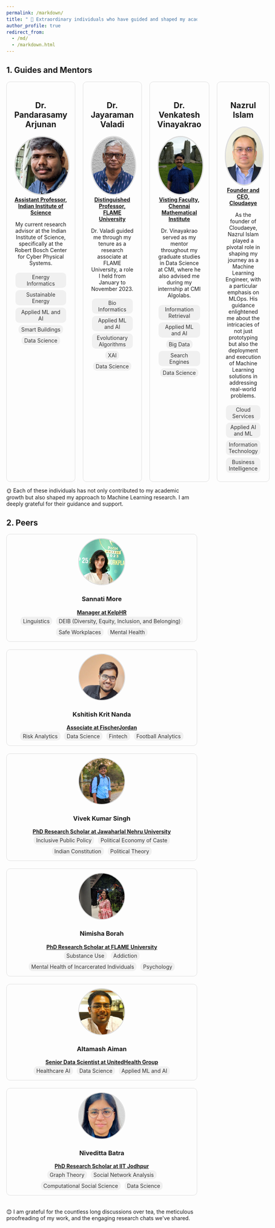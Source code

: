 ```yaml
---
permalink: /markdown/
title: " 🌟 Extraordinary individuals who have guided and shaped my academic and professional journey 🌟"
author_profile: true
redirect_from: 
  - /md/
  - /markdown.html
---
```



## 1. Guides and Mentors


<style>
    .mentors-grid {
        display: grid;
        grid-template-columns: repeat(4, 1fr); /* Creates 4 columns */
        grid-gap: 20px; /* Adjust the space between grid items */
        max-width: 1200px; /* Adjust as per your layout */
        margin: auto; /* Centers the grid in the page */
    }

    .mentor-profile {
        text-align: center;
        padding: 20px;
        border: 1px solid #ddd; /* Optional: adds a border to each profile */
        border-radius: 10px; /* Optional: rounds the corners */
    }

    .mentor-profile img {
        border-radius: 50%;
        width: 150px;
        height: 150px;
        object-fit: cover;
        border: 3px solid #ddd;
    }

    .research-interest {
        display: inline-block;
        padding: 5px 10px;
        margin: 5px;
        border-radius: 15px;
        background-color: #f0f0f0;
        color: #333;
        text-decoration: none;
        cursor: pointer;
    }
    .peers-grid {
        display: grid;
        grid-template-columns: repeat(auto-fill, minmax(500px, 1fr)); /* 2 columns with min-width of 500px */
        grid-gap: 20px;
        max-width: 1200px;
        margin: auto;
        overflow-x: auto; /* Horizontal scroll */
        padding-bottom: 20px; /* Space at the bottom */
    }

    .peer-profile {
        text-align: center;
        padding: 10px;
        border: 1px solid #ddd;
        border-radius: 10px;
    }

    .peer-profile img {
        border-radius: 50%;
        width: 120px;
        height: 120px;
        object-fit: cover;
        border: 2px solid #ddd;
    }

    /* Adjustments to the research-interest class as needed */
    .research-interest {
        display: inline-block;
        padding: 3px 7px;
        margin: 3px;
        border-radius: 10px;
        background-color: #f0f0f0;
        color: #333;
        text-decoration: none;
        cursor: pointer;
    }
    
    
</style>



<script>
    function filterByTag(tagName) {
        console.log("Filtering by tag: " + tagName);
        // Implement sorting logic here
    }
</script>

<div class="mentors-grid">
    <div class="mentor-profile">
        <h2>Dr. Pandarasamy Arjunan</h2>
        <img src="/images/samy_sir.jpg" alt="Dr. Pandersamy Arjunan">
         <a href="https://www.samy101.com/"> <strong> Assistant Professor, Indian Institute of Science </strong> </a>        
        <p> My current research advisor at the Indian Institute of Science, specifically at the Robert Bosch Center for Cyber Physical Systems.</p>
        <div class="research-interests">
            <span class="research-interest" onclick="filterByTag('Energy Informatics')">Energy Informatics </span>
            <span class="research-interest" onclick="filterByTag('Sustainable Energy')">Sustainable Energy</span>
            <span class="research-interest" onclick="filterByTag('Applied ML and AI')">Applied ML and AI </span>
            <span class="research-interest" onclick="filterByTag('Smart Buildings')"> Smart Buildings </span>
            <span class="research-interest">Data Science</span>            
        </div>
    </div>
    <div class="mentor-profile">
        <h2>Dr. Jayaraman Valadi</h2>
        <img src="/images/jayaraman-vk.jpg" alt="Dr. Jayaraman Valadi">
        <a href="https://www.flame.edu.in/faculty/jayaraman-v-k"><strong> Distinguished Professor, FLAME University </strong> </a>   
        <p> Dr. Valadi guided me through my tenure as a research associate at FLAME University, a role I held from January to November 2023.</p>
        <div class="research-interests">
             <span class="research-interest" onclick="filterByTag('Bio Informatics')"> Bio Informatics </span>
             <span class="research-interest" onclick="filterByTag('Applied ML and AI')">Applied ML and AI </span>
             <span class="research-interest" onclick="filterByTag('Evolutionary Algorithms')">Evolutionary Algorithms</span>
             <span class="research-interest" onclick="filterByTag('XAI')">XAI</span>
             <span class="research-interest">Data Science</span>
        </div>        
    </div>
    <div class="mentor-profile">
        <h2>Dr. Venkatesh Vinayakrao</h2>
        <img src="/images/vv.jpg" alt="Dr. Venkatesh Vinayakrao">
        <a href="http://vvtesh.co.in/"> <strong> Visting Faculty, Chennai Mathematical Institute </strong> </a>  
        <p> Dr. Vinayakrao served as my mentor throughout my graduate studies in Data Science at CMI, where he also advised me during my internship at CMI Algolabs.</p>
        <div class="research-interests">
             <span class="research-interest" onclick="filterByTag('Information Retrieval')">Information Retrieval </span>
             <span class="research-interest" onclick="filterByTag('Applied ML and AI')">Applied ML and AI </span>
             <span class="research-interest" onclick="filterByTag('Big Data')">Big Data </span>
             <span class="research-interest" onclick="filterByTag('Search Engines')">Search Engines</span>
             <span class="research-interest">Data Science</span>
        </div>
    </div>
    <div class="mentor-profile">
    <h2>Nazrul Islam</h2>
    <img src="/images/nazrul.jpg" alt="Nazrul Islam">
    <a href="https://www.linkedin.com/in/nazislam"> <strong>Founder and CEO, Cloudaeye</strong></a> 
    <p>As the founder of Cloudaeye, Nazrul Islam played a pivotal role in shaping my journey as a Machine Learning Engineer, with a particular emphasis on MLOps. His guidance enlightened me about the intricacies of not just prototyping but also the deployment and execution of Machine Learning solutions in addressing real-world problems.</p>
    <div class="research-interests">
        <span class="research-interest">Cloud Services</span>
        <span class="research-interest">Applied AI and ML</span>
        <span class="research-interest">Information Technology</span>
        <span class="research-interest">Business Intelligence</span>
    </div>
    
</div>
</div>



<p> 🌞 Each of these individuals has not only contributed to my academic growth but also shaped my approach to Machine Learning research. I am deeply grateful for their guidance and support.</p>



## 2. Peers



<div class="peers-grid">
    <div class="peer-profile">
        <img src="/images/sislaw.jpg" alt="Sannati More">
        <h3>Sannati More</h3>
        <a href="https://www.linkedin.com/in/sannatimore"> <strong>Manager at KelpHR</strong> </a>  
        <div class="research-interests">
            <span class="research-interest">Linguistics</span>
            <span class="research-interest">DEIB (Diversity, Equity, Inclusion, and Belonging)</span>
            <span class="research-interest">Safe Workplaces</span>
            <span class="research-interest">Mental Health</span>
        </div>   
    </div>
    <div class="peer-profile">
        <img src="/images/kkn.jpg" alt="Kshitish Krit Nanda">
        <h3>Kshitish Krit Nanda</h3>
        <a href="https://www.linkedin.com/in/kshitish-krit-nanda-8150b516a/"> <strong> Associate at FischerJordan </strong> </a>  
        <div class="research-interests">
            <span class="research-interest">Risk Analytics</span>
            <span class="research-interest">Data Science</span>
            <span class="research-interest">Fintech</span>
            <span class="research-interest">Football Analytics</span>
        </div>
    </div>
    <div class="peer-profile">
        <img src="/images/vks.jpg" alt="Vivek Kumar Singh">
        <h3>Vivek Kumar Singh</h3>
        <a href="https://jnu.academia.edu/VivekSingh"> <strong>PhD Research Scholar at Jawaharlal Nehru University</strong> </a>  
        <div class="research-interests">
            <span class="research-interest">Inclusive Public Policy</span>
            <span class="research-interest">Political Economy of Caste</span>
            <span class="research-interest">Indian Constitution</span>
            <span class="research-interest">Political Theory</span>
        </div>   
    </div>
    <div class="peer-profile">
        <img src="/images/nemo.jpg" alt="Nimisha Borah">
        <h3>Nimisha Borah</h3>
        <a href="https://www.linkedin.com/in/nimisha-borah-b08a81211/"> <strong>PhD Research Scholar at FLAME University</strong> </a>  
        <div class="research-interests">
            <span class="research-interest">Substance Use</span>
            <span class="research-interest">Addiction</span>
            <span class="research-interest">Mental Health of Incarcerated Individuals</span>
            <span class="research-interest">Psychology</span>
        </div>   
    </div>
    <div class="peer-profile">
        <img src="/images/alti.jpg" alt="Altamash Aiman">
        <h3>Altamash Aiman</h3>
        <a href="https://www.linkedin.com/in/altamash-aiman-8b7b757b"> <strong>Senior Data Scientist at UnitedHealth Group  </strong> </a>  
        <div class="research-interests">
            <span class="research-interest">Healthcare AI</span>
            <span class="research-interest">Data Science</span>
            <span class="research-interest">Applied ML and AI</span>
        </div>    
    </div>  
    <div class="peer-profile">
        <img src="/images/nivi.jpg" alt="Niveditta Batra">
        <h3>Niveditta Batra</h3>
        <a href="https://sites.google.com/iitj.ac.in/nivedittabatra/"> <strong>PhD Research Scholar at IIT Jodhpur </strong> </a>  
        <div class="research-interests">
            <span class="research-interest">Graph Theory</span>
            <span class="research-interest">Social Network Analysis</span>
            <span class="research-interest">Computational Social Science</span>
            <span class="research-interest">Data Science</span>
        </div>   
    </div>
</div>


<p> 😊 I am grateful for the countless long discussions over tea, the meticulous proofreading of my work, and the engaging research chats we've shared.</p>
